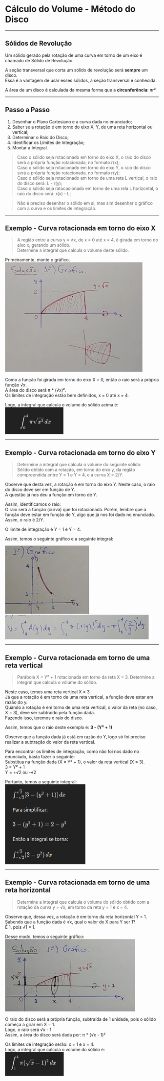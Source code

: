 # Cálculo do Volume - Método do Disco

---
## Sólidos de Revolução
Um sólido gerado pela rotação de uma curva em torno de um eixo é chamado de Sólido de Revolução.

A seção transversal que corta um sólido de revolução será **sempre** um disco.<br>
Essa é a vantagem de usar esses sólidos, a seção transversal é conhecida.

A área de um disco é calculada da mesma forma que a **circunferência**: πr²

---
## Passo a Passo
1. Desenhar o Plano Cartesiano e a curva dada no enunciado;<br>
2. Saber se a rotação é em torno do eixo X, Y, de uma reta horizontal ou vertical;<br>
3. Determinar o Raio do Disco;<br>
4. Identificar os Limites de Integração;<br>
5. Montar a Integral.<br>

> Caso o sólido seja rotacionado em torno do eixo X, o raio do disco será a própria função rotacionada, no formato r(x);<br>
> Caso o sólido seja rotacionado em torno do eixo Y, o raio do disco será a própria função rotacionada, no formato r(y);<br>
> Caso o sólido seja rotacionado em torno de uma reta L vertical, o raio do disco será: L - r(y);<br>
> Caso o sólido seja ratocacionado em torno de uma rela L horizontal, o raio do disco será: r(x) - L;<br>

> Não é preciso desenhar o sólido em si, mas sim desenhar o gráfico com a curva e os limites de integração.

---
## Exemplo - Curva rotacionada em torno do eixo X

> A região entre a curva y = √x, de x = 0 até x = 4, é girada em torno do eixo x, gerando um sólido.<br>
> Determine a integral que calcula o volume deste sólido.

Primeiramente, monte o gráfico.<br>
![img01](https://github.com/joao-pedro-angelo/AventurasPi/blob/main/imgs/graficoQuestao01.png)

Como a função foi girada em torno do eixo X = 0, então o raio será a própria função √x.<br>
A área do disco será π * (√x)².<br>
Os limites de integração estão bem definidos, x = 0 até x = 4.

Logo, a integral que calcula o volume do sólido acima é:<br>
![img02](https://github.com/joao-pedro-angelo/AventurasPi/blob/main/imgs/integralQuestao01Disco.png)

---
## Exemplo - Curva rotacionada em torno do eixo Y

> Determine a integral que calcula o volume do seguinte sólido:<br>
> Sólido obtido com a rotação, em torno do eixo y, da região compreendida entre Y = 1 e Y = 4, e a curva X = 2/Y.

Observe que desta vez, a rotação é em torno do eixo Y. Neste caso, o raio do disco deve ser em função de Y.<br>
A questão já nos deu a função em torno de Y.

Assim, identificamos o raio:<br>
O raio será a função (curva) que foi rotacionada. 
Porém, lembre que a função deve estar em função de Y, algo que já nos foi dado no enunciado.<br>
Assim, o raio é 2/Y.

O limite de integração é Y = 1 e Y = 4.

Assim, temos o seguinte gráfico e a seguinte integral:

![img05](https://github.com/joao-pedro-angelo/AventurasPi/blob/main/imgs/GraficoDesafio03.png)
![img06](https://github.com/joao-pedro-angelo/AventurasPi/blob/main/imgs/IntegralDesafio03.png)

---
## Exemplo - Curva rotacionada em torno de uma reta vertical

> Parábola X = Y² + 1 rotacionada em torno da reta X = 3. Determine a integral que calcula o vólume do sólido.

Neste caso, temos uma reta vertical X = 3.<br>
Já que a rotação é em torno de uma reta vertical, a função deve estar em razão do y.<br>
Quando a rotação é em torno de uma reta vertical, o valor da reta (no caso, X = 3), deve ser subtraído pela função dada.<br>
Fazendo isso, teremos o raio do disco.

Assim, temos que o raio deste exemplo é: **3 - (Y² + 1)**

Observe que a função dada já está em razão do Y, logo só foi preciso realizar a subtração do valor da reta vertical.

Para encontrar os limites de integração, como não foi nos dado no enunciado, basta fazer o seguinte:<br>
Substitua na função dada (X = Y² + 1), o valor da reta vertical (X = 3).<br>
3 = Y² + 1<br>
Y = +√2 ou -√2

Portanto, temos a seguinte integral:<br>
![img07](https://github.com/joao-pedro-angelo/AventurasPi/blob/main/imgs/00000000000000000000.png)

---
## Exemplo - Curva rotacionada em torno de uma reta horizontal

> Determine a integral que calcula o volume do sólido obtido com a rotação da curva y = √x, em torno da reta y = 1 e x = 4.

Observe que, dessa vez, a rotação é em torno da reta horizontal Y = 1.<br>
Sabendo que a função dada é √x, qual o valor de X para Y ser 1?<br> É 1, pois √1 = 1.<br>

Desse modo, temos o seguinte gráfico:<br>
![img03](https://github.com/joao-pedro-angelo/AventurasPi/blob/main/imgs/graficoQuestao02.png)

O raio do disco será a própria função, subtraída de 1 unidade, pois o sólido começa a girar em X = 1.<br>
Logo, o raio será √x - 1<br>
Assim, a área do disco será dada por: π * (√x - 1)²

Os limites de integração serão: x = 1 e x = 4.<br>
Logo, a integral que calcula o volume do sólido é:<br>
![img04](https://github.com/joao-pedro-angelo/AventurasPi/blob/main/imgs/00.png)


